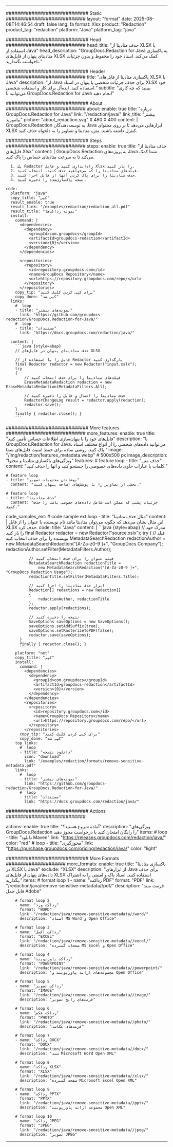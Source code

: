
---
############################# Static ############################
layout: "format"
date:  2025-08-08T14:46:54
draft: false
lang: fa
format: Xlsx
product: "Redaction"
product_tag: "redaction"
platform: "Java"
platform_tag: "java"

############################# Head ############################
head_title: "حذف متادیتا از XLSX با استفاده از Java"
head_description: "GroupDocs.Redaction for Java به پاکسازی متادیتای پنهان از فایل‌های XLSX کمک می‌کند. اسناد خود را محفوظ و بدون جزئیات ناخواسته نگه‌دارید."

############################# Header ############################
title: "پاکسازی متادیتا از فایل‌های XLSX با Java" 
description: "از Java برای حذف جزئیات شخصی یا پنهان در اسناد XLSX خود استفاده کنید. ایده‌آل برای کار و استفاده شخصی."
subtitle: "ببینید که چه کاری می‌توانید با GroupDocs.Redaction for Java انجام دهید" 

############################# About ############################
about:
    enable: true
    title: "درباره GroupDocs.Redaction for Java"
    link: "/redaction/java/"
    link_title: "بیشتر بیاموزید"
    picture: "about_redaction.svg" # 480 X 400
    content: |
       GroupDocs.Redaction به توسعه‌دهندگان Java ابزارهایی می‌دهد تا بر روی محتوای XLSX کنترل داشته باشند. متن، متادیتا و تصاویر را به دلخواه حذف کنید.

############################# Steps ############################
steps:
    enable: true
    title: "حذف متادیتا از فایل‌های Xlsx"
    content: |
      GroupDocs.Redaction به پروژه‌های Java شما کمک می‌کند تا به سرعت متادیتای حساس را پاک کنید.
      
      1. یک Redactor راه‌اندازی کنید و فایل Xlsx را باز کنید.
      2. فیلدهای متادیتا را که می‌خواهید حذف کنید، انتخاب کنید.
      3. حذف متادیتا را برای پاک کردن آنها از فایل اجرا کنید.
      4. نسخه پاک‌سازی‌شده را ذخیره کنید.
   
    code:
      platform: "java"
      copy_title: "کپی"
      result_enable: true
      result_link: "/examples/redaction/redaction_all.pdf"
      result_title: "نمونه رداکت‌ها"
      install:
        command: |
          <dependencies>
            <dependency>
              <groupId>com.groupdocs</groupId>
              <artifactId>groupdocs-redaction</artifactId>
              <version>{0}</version>
            </dependency>
          </dependencies>

          <repositories>
            <repository>
              <id>repository.groupdocs.com</id>
              <name>GroupDocs Repository</name>
              <url>https://repository.groupdocs.com/repo/</url>
            </repository>
          </repositories>
        copy_tip: "برای کپی کردن کلیک کنید"
        copy_done: "کپی شد"
      links:
        #  loop
        - title: "نمونه‌های بیشتر"
          link: "https://github.com/groupdocs-redaction/GroupDocs.Redaction-for-Java/"
        #  loop
        - title: "مستندات"
          link: "https://docs.groupdocs.com/redaction/java/"
          
      content: |
        ```java {style=abap}
        // حذف متادیتای پنهان در فایل‌های XLSX

        // فایل را با استفاده از Redactor بارگذاری کنید
        final Redactor redactor = new Redactor("input.xslx");
        try
        {
            // فیلدهای متادیتا را برای حذف انتخاب کنید
            EraseMetadataRedaction redaction = new EraseMetadataRedaction(MetadataFilters.All);

            // حذف متادیتا را اعمال و فایل را ذخیره کنید
            RedactorChangeLog result = redactor.apply(redaction);
            redactor.save();
        }
        finally { redactor.close(); }
        ```            


############################# More features ############################
more_features:
  enable: true
  title: "فایل‌های خود را با پنهان‌سازی اطلاعات حساس تأمین کنید"
  description: "با GroupDocs.Redaction for Java، می‌توانید داده‌های شخصی را از انواع مختلف اسناد پاک کنید. روشی ساده برای حفظ امنیت فایل‌های شما."
  image: "/img/redaction/features_metadata.webp" # 500x500 px
  image_description: "ویژگی‌های پاکسازی متادیتا و محتوا"
  features:
    # feature loop
    - title: "حذف متن"
      content: "کلمات یا عبارات حاوی داده‌های خصوصی را جستجو کنید و آنها را حذف کنید."

    # feature loop
    - title: "پوشاندن محتویات تصویر"
      content: "بخشی از تصاویر را با پوشش‌های اضافه پنهان کنید."

    # feature loop
    - title: "حذف متادیتا"
      content: "جزئیات پشتی که ممکن است شامل داده‌های خصوصی باشد را حذف کنید."
      
  code_samples_ext:
    # code sample ext loop
    - title: "مثال حذف متادیتا"
      content: |
        این مثال نشان می‌دهد که چگونه می‌توان متادیتا مانند نام نویسنده یا عنوان را از فایل XLSX حذف کرد.
      code:
        title: "Java"
        content: |
          ```java {style=abap}
          //  مدرک خود را باز کنید
          final Redactor redactor = new Redactor("source.xslx");
          try
          {
              // فیلد نویسنده را برای حذف انتخاب کنید
              MetadataSearchRedaction redactionAuthor = 
                  new MetadataSearchRedaction("[A-Za-z0-9 ]+", "GroupDocs Company");
              redactionAuthor.setFilter(MetadataFilters.Author);

              // فیلد عنوان را برای حذف انتخاب کنید
              MetadataSearchRedaction redactionTitle = 
                  new MetadataSearchRedaction("[A-Za-z0-9 ]+", "GroupDocs.Redaction Usage");
              redactionTitle.setFilter(MetadataFilters.Title);

              // ابزار حذف متادیتا را اجرا کنید
              Redaction[] redactions = new Redaction[]
              {
                  redactionAuthor, redactionTitle
              };
              redactor.apply(redactions);

              // نتیجه را ذخیره کنید
              SaveOptions saveOptions = new SaveOptions();
              saveOptions.setAddSuffix(true);
              saveOptions.setRasterizeToPDF(false);
              redactor.save(saveOptions);
          }
          finally { redactor.close(); }
          ```
        platform: "net"
        copy_title: "کپی"
        install:
          command: |
            <dependencies>
              <dependency>
                <groupId>com.groupdocs</groupId>
                <artifactId>groupdocs-redaction</artifactId>
                <version>{0}</version>
              </dependency>
            </dependencies>
            <repositories>
              <repository>
                <id>repository.groupdocs.com</id>
                <name>GroupDocs Repository</name>
                <url>https://repository.groupdocs.com/repo/</url>
              </repository>
            </repositories>
          copy_tip: "برای کپی کردن کلیک کنید"
          copy_done: "کپی شد"
        top_links:
          #  loop
          - title: "دانلود نتیجه"
            icon: "download"
            link: "/examples/redaction/formats/remove-sensitive-metadata.pdf"
        links:
          #  loop
          - title: "نمونه‌های بیشتر"
            link: "https://github.com/groupdocs-redaction/GroupDocs.Redaction-for-Java/"
          #  loop
          - title: "مستندات"
            link: "https://docs.groupdocs.com/redaction/java/"


############################# Actions ############################

actions:
  enable: true
  title: "آماده شروع هستید؟"
  description: "ویژگی‌های GroupDocs.Redaction را رایگان امتحان کنید یا درخواست مجوز دهید"
  items:
    #  loop
    - title: "دانلود Maven"
      link: "https://releases.groupdocs.com/redaction/java/"
      color: "red"
        #  loop
    - title: "مجوزگیری"
      link: "https://purchase.groupdocs.com/pricing/redaction/java/"
      color: "light"


############################# More Formats #####################
more_formats:
    enable: true
    title: "پاکسازی متادیتا در XLSX با Java"
    exclude: "XLSX"
    description: "از ابزارهای Java برای حذف داده‌های پنهان از فایل‌های XLSX استفاده کنید. اسناد پاک و امنیتی را به اشتراک بگذارید."
    items: 
        # format loop 1
        - name: "رداکت PDF"
          format: "PDF"
          link: "/redaction/java/remove-sensitive-metadata//pdf/"
          description: "فرمت سند قابل حمل Adobe"

        # format loop 2
        - name: "رداکت ورد"
          format: "WORD"
          link: "/redaction/java/remove-sensitive-metadata//word/"
          description: "اسناد MS Word و Open Office"
          
        # format loop 3
        - name: "رداکت اکسل"
          format: "EXCEL"
          link: "/redaction/java/remove-sensitive-metadata//excel/"
          description: "صفحات گسترده MS Excel و Open Office"

        # format loop 4
        - name: "رداکت پاورپوینت"
          format: "POWERPOINT"
          link: "/redaction/java/remove-sensitive-metadata//powerpoint/"
          description: "مجموعه‌های ارائه پاورپوینت و Open Office"

        # format loop 5
        - name: "رداکت تصویر"
          format: "IMAGE"
          link: "/redaction/java/remove-sensitive-metadata//image/"
          description: "فرمت‌های رایج تصویر"

        # format loop 6
        - name: "رداکت عکس"
          format: "PHOTO"
          link: "/redaction/java/remove-sensitive-metadata//photo/"
          description: "فرمت‌های عکاسی"

        # format loop 7
        - name: "رداکت DOCX"
          format: "DOCX"
          link: "/redaction/java/remove-sensitive-metadata//docx/"
          description: "سند Microsoft Word Open XML"
          
        # format loop 8
        - name: "رداکت XLSX"
          format: "XLSX"
          link: "/redaction/java/remove-sensitive-metadata//xlsx/"
          description: "صفحه گسترده Microsoft Excel Open XML"
          
        # format loop 9
        - name: "رداکت PPTX"
          format: "PPTX"
          link: "/redaction/java/remove-sensitive-metadata//pptx/"
          description: "مجموعه ارائه پاورپوینت Open XML"

        # format loop 10
        - name: "رداکت JPEG"
          format: "JPEG"
          link: "/redaction/java/remove-sensitive-metadata//jpeg/"
          description: "تصویر JPEG"


---